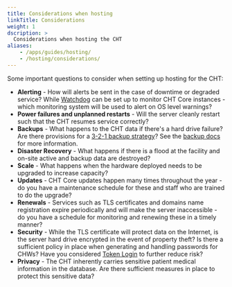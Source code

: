 ```yaml
---
title: Considerations when hosting
linkTitle: Considerations
weight: 1
dscription: >
  Considerations when hosting the CHT
aliases:
    - /apps/guides/hosting/
    - /hosting/considerations/
---
```


Some important questions to consider when setting up hosting for the CHT: 
* **Alerting** - How will alerts be sent in the case of downtime or degraded service?  While [Watchdog](/hosting/monitoring/introduction) can be set up to monitor CHT Core instances - which monitoring system will be used to alert on OS level warnings?
* **Power failures and unplanned restarts** - Will the server cleanly restart such that the CHT resumes service correctly?
* **Backups** - What happens to the CHT data if there's a hard drive failure? Are there provisions for a [3-2-1 backup strategy](https://en.wikipedia.org/wiki/Backup#Storage)? See the [backup docs](/hosting/cht/docker/backups) for more information.
* **Disaster Recovery** - What happens if there is a flood at the facility and on-site active and backup data are destroyed?
* **Scale** - What happens when the hardware deployed needs to be upgraded to increase capacity?
* **Updates** - CHT Core updates happen many times throughout the year - do you have a maintenance schedule for these and staff who are trained to do the upgrade?
* **Renewals** - Services such as TLS certificates and domains name registration expire periodically and will make the server inaccessible - do you have a schedule for monitoring and renewing these in a timely manner?
* **Security** - While the TLS certificate will protect data on the Internet, is the server hard drive encrypted in the event of property theft? Is there a sufficient policy in place when generating and handling passwords for CHWs?  Have you considered [Token Login](/building/login#magic-links-for-logging-in-token-login) to further reduce risk?
* **Privacy** - The CHT inherently carries sensitive patient medical information in the database. Are there sufficient measures in place to protect this sensitive data?
